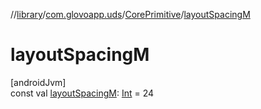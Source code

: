 //[library](../../../index.md)/[com.glovoapp.uds](../index.md)/[CorePrimitive](index.md)/[layoutSpacingM](layout-spacing-m.md)

# layoutSpacingM

[androidJvm]\
const val [layoutSpacingM](layout-spacing-m.md): [Int](https://kotlinlang.org/api/latest/jvm/stdlib/kotlin/-int/index.html) = 24
